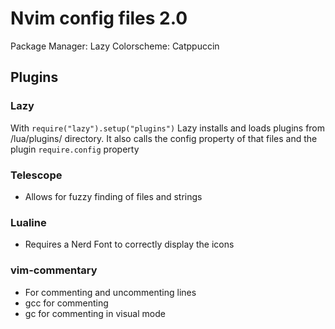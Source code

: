 # Nvim config files 2.0

Package Manager: Lazy
Colorscheme: Catppuccin

## Plugins

### Lazy
With `require("lazy").setup("plugins")` Lazy installs and loads plugins from /lua/plugins/ directory.
It also calls the config property of that files and the plugin `require.config` property

### Telescope
- Allows for fuzzy finding of files and strings

### Lualine
- Requires a Nerd Font to correctly display the icons

 ### vim-commentary
- For commenting and uncommenting lines
- gcc for commenting
- gc for commenting in visual mode
